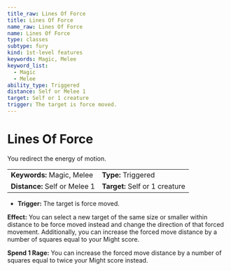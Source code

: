 ```yaml
---
title_raw: Lines Of Force
title: Lines Of Force
name_raw: Lines Of Force
name: Lines Of Force
type: classes
subtype: fury
kind: 1st-level features
keywords: Magic, Melee
keyword_list:
  - Magic
  - Melee
ability_type: Triggered
distance: Self or Melee 1
target: Self or 1 creature
trigger: The target is force moved.
---
```


# Lines Of Force

You redirect the energy of motion.

|                               |                                |
| :---------------------------- | :----------------------------- |
| **Keywords:** Magic, Melee    | **Type:** Triggered            |
| **Distance:** Self or Melee 1 | **Target:** Self or 1 creature |

- **Trigger:** The target is force moved.

**Effect:** You can select a new target of the same size or smaller within distance to be force moved instead and change the direction of that forced movement. Additionally, you can increase the forced move distance by a number of squares equal to your Might score.

**Spend 1 Rage:** You can increase the forced move distance by a number of squares equal to twice your Might score instead.
